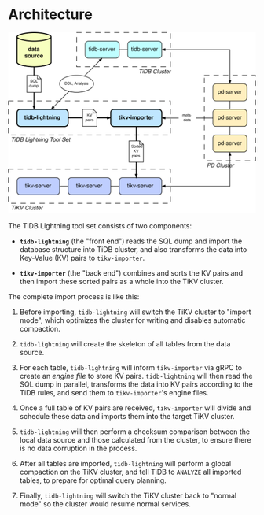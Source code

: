 Architecture
============

![Architecture of TiDB Lightning tool set](./tidb-lightning.svg)

The TiDB Lightning tool set consists of two components:

- **`tidb-lightning`** (the "front end") reads the SQL dump and import the database structure
    into TiDB cluster, and also transforms the data into Key-Value (KV) pairs to `tikv-importer`.

- **`tikv-importer`** (the "back end") combines and sorts the KV pairs and then
    import these sorted pairs as a whole into the TiKV cluster.

The complete import process is like this:

1. Before importing, `tidb-lightning` will switch the TiKV cluster to "import mode", which optimizes
    the cluster for writing and disables automatic compaction.

2. `tidb-lightning` will create the skeleton of all tables from the data source.

3. For each table, `tidb-lightning` will inform `tikv-importer` via gRPC to create an *engine file*
    to store KV pairs. `tidb-lightning` will then read the SQL dump in parallel, transforms the data
    into KV pairs according to the TiDB rules, and send them to `tikv-importer`'s engine files.

4. Once a full table of KV pairs are received, `tikv-importer` will divide and schedule these data
    and imports them into the target TiKV cluster.

5. `tidb-lightning` will then perform a checksum comparison between the local data source and
    those calculated from the cluster, to ensure there is no data corruption in the process.

6. After all tables are imported, `tidb-lightning` will perform a global compaction on the TiKV
    cluster, and tell TiDB to `ANALYZE` all imported tables, to prepare for optimal query planning.

7. Finally, `tidb-lightning` will switch the TiKV cluster back to "normal mode" so the cluster
    would resume normal services.

